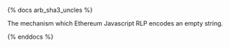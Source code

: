 {% docs arb_sha3_uncles %}

The mechanism which Ethereum Javascript RLP encodes an empty string.

{% enddocs %}